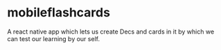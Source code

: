 # mobileflashcards
A react native app which lets us create Decs and cards in it by which we can test our learning by our self.
